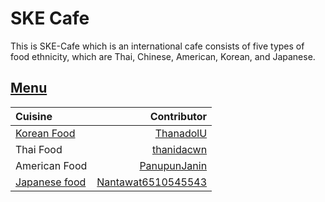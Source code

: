 # SKE Cafe

This is SKE-Cafe which is an international cafe consists of five types of food ethnicity, which are Thai, Chinese, American, Korean, and Japanese.

## [Menu](menu.md)

| Cuisine                               | Contributor         |
|:--------------------------------------|--------------------:|
| [Korean Food](menu.md#korean-food)    |[ThanadolU](https://github.com/ThanadolU)      |
| Thai Food                             |[thanidacwn](https://github.com/thanidacwn)    |
| American Food                         |[PanupunJanin](https://github.com/PanupunJanin)|
| [Japanese food](menu.md#japanese-food)| [Nantawat6510545543](https://github.com/Nantawat6510545543) |
